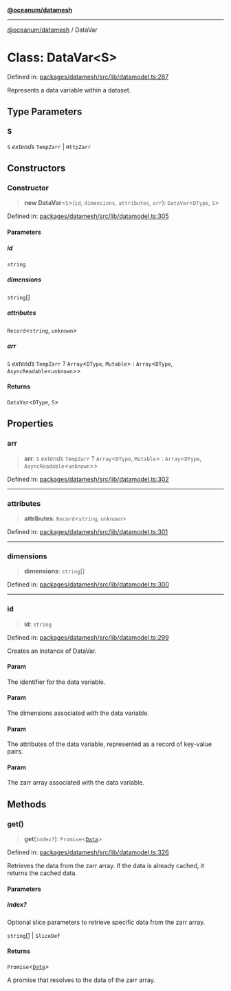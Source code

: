 [**@oceanum/datamesh**](../README.md)

***

[@oceanum/datamesh](../README.md) / DataVar

# Class: DataVar\<S\>

Defined in: [packages/datamesh/src/lib/datamodel.ts:287](https://github.com/oceanum-io/oceanum-js/blob/de54745f7642df8f064f1c2211b399c4854806ac/packages/datamesh/src/lib/datamodel.ts#L287)

Represents a data variable within a dataset.

## Type Parameters

### S

`S` *extends* `TempZarr` \| `HttpZarr`

## Constructors

### Constructor

> **new DataVar**\<`S`\>(`id`, `dimensions`, `attributes`, `arr`): `DataVar`\<`DType`, `S`\>

Defined in: [packages/datamesh/src/lib/datamodel.ts:305](https://github.com/oceanum-io/oceanum-js/blob/de54745f7642df8f064f1c2211b399c4854806ac/packages/datamesh/src/lib/datamodel.ts#L305)

#### Parameters

##### id

`string`

##### dimensions

`string`[]

##### attributes

`Record`\<`string`, `unknown`\>

##### arr

`S` *extends* `TempZarr` ? `Array`\<`DType`, `Mutable`\> : `Array`\<`DType`, `AsyncReadable`\<`unknown`\>\>

#### Returns

`DataVar`\<`DType`, `S`\>

## Properties

### arr

> **arr**: `S` *extends* `TempZarr` ? `Array`\<`DType`, `Mutable`\> : `Array`\<`DType`, `AsyncReadable`\<`unknown`\>\>

Defined in: [packages/datamesh/src/lib/datamodel.ts:302](https://github.com/oceanum-io/oceanum-js/blob/de54745f7642df8f064f1c2211b399c4854806ac/packages/datamesh/src/lib/datamodel.ts#L302)

***

### attributes

> **attributes**: `Record`\<`string`, `unknown`\>

Defined in: [packages/datamesh/src/lib/datamodel.ts:301](https://github.com/oceanum-io/oceanum-js/blob/de54745f7642df8f064f1c2211b399c4854806ac/packages/datamesh/src/lib/datamodel.ts#L301)

***

### dimensions

> **dimensions**: `string`[]

Defined in: [packages/datamesh/src/lib/datamodel.ts:300](https://github.com/oceanum-io/oceanum-js/blob/de54745f7642df8f064f1c2211b399c4854806ac/packages/datamesh/src/lib/datamodel.ts#L300)

***

### id

> **id**: `string`

Defined in: [packages/datamesh/src/lib/datamodel.ts:299](https://github.com/oceanum-io/oceanum-js/blob/de54745f7642df8f064f1c2211b399c4854806ac/packages/datamesh/src/lib/datamodel.ts#L299)

Creates an instance of DataVar.

#### Param

The identifier for the data variable.

#### Param

The dimensions associated with the data variable.

#### Param

The attributes of the data variable, represented as a record of key-value pairs.

#### Param

The zarr array associated with the data variable.

## Methods

### get()

> **get**(`index?`): `Promise`\<[`Data`](../type-aliases/Data.md)\>

Defined in: [packages/datamesh/src/lib/datamodel.ts:326](https://github.com/oceanum-io/oceanum-js/blob/de54745f7642df8f064f1c2211b399c4854806ac/packages/datamesh/src/lib/datamodel.ts#L326)

Retrieves the data from the zarr array. If the data is already cached, it returns the cached data.

#### Parameters

##### index?

Optional slice parameters to retrieve specific data from the zarr array.

`string`[] | `SliceDef`

#### Returns

`Promise`\<[`Data`](../type-aliases/Data.md)\>

A promise that resolves to the data of the zarr array.
